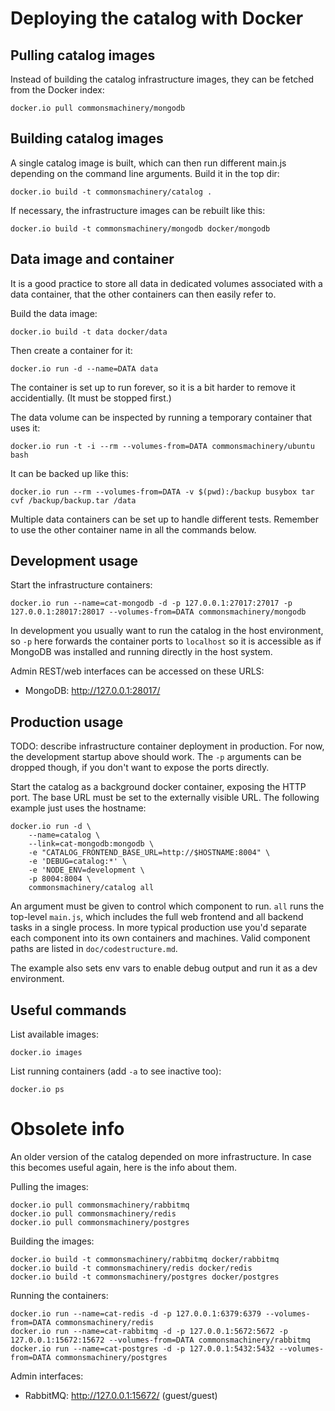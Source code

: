 Deploying the catalog with Docker
=================================

Pulling catalog images
--------------------------

Instead of building the catalog infrastructure images, they can be fetched from
the Docker index:

    docker.io pull commonsmachinery/mongodb


Building catalog images
-----------------------

A single catalog image is built, which can then run different main.js
depending on the command line arguments.  Build it in the top dir:

    docker.io build -t commonsmachinery/catalog .
    
If necessary, the infrastructure images can be rebuilt like this:

    docker.io build -t commonsmachinery/mongodb docker/mongodb


Data image and container
------------------------

It is a good practice to store all data in dedicated volumes
associated with a data container, that the other containers can then
easily refer to.

Build the data image:

    docker.io build -t data docker/data

Then create a container for it:

    docker.io run -d --name=DATA data

The container is set up to run forever, so it is a bit harder to
remove it accidentially.  (It must be stopped first.)

The data volume can be inspected by running a temporary container that
uses it:

    docker.io run -t -i --rm --volumes-from=DATA commonsmachinery/ubuntu bash

It can be backed up like this:

    docker.io run --rm --volumes-from=DATA -v $(pwd):/backup busybox tar cvf /backup/backup.tar /data

Multiple data containers can be set up to handle different tests.
Remember to use the other container name in all the commands below.


Development usage
-----------------

Start the infrastructure containers:

    docker.io run --name=cat-mongodb -d -p 127.0.0.1:27017:27017 -p 127.0.0.1:28017:28017 --volumes-from=DATA commonsmachinery/mongodb

In development you usually want to run the catalog in the host
environment, so `-p` here forwards the container ports to `localhost`
so it is accessible as if MongoDB was installed and running directly
in the host system.

Admin REST/web interfaces can be accessed on these URLS:

* MongoDB: http://127.0.0.1:28017/


Production usage
----------------

TODO: describe infrastructure container deployment in production.  For
now, the development startup above should work.  The `-p` arguments
can be dropped though, if you don't want to expose the ports directly.

Start the catalog as a background docker container, exposing the HTTP
port.  The base URL must be set to the externally visible URL.  The
following example just uses the hostname:

    docker.io run -d \
        --name=catalog \
        --link=cat-mongodb:mongodb \
        -e "CATALOG_FRONTEND_BASE_URL=http://$HOSTNAME:8004" \
        -e 'DEBUG=catalog:*' \
        -e 'NODE_ENV=development \
        -p 8004:8004 \
        commonsmachinery/catalog all

An argument must be given to control which component to run.  `all`
runs the top-level `main.js`, which includes the full web frontend and
all backend tasks in a single process.  In more typical production use
you'd separate each component into its own containers and machines.
Valid component paths are listed in `doc/codestructure.md`.

The example also sets env vars to enable debug output and run it as a
dev environment.


Useful commands
---------------

List available images:

    docker.io images

List running containers (add `-a` to see inactive too):

    docker.io ps
    

Obsolete info
=============

An older version of the catalog depended on more infrastructure.  In
case this becomes useful again, here is the info about them.

Pulling the images:

    docker.io pull commonsmachinery/rabbitmq
    docker.io pull commonsmachinery/redis
    docker.io pull commonsmachinery/postgres

Building the images:

    docker.io build -t commonsmachinery/rabbitmq docker/rabbitmq
    docker.io build -t commonsmachinery/redis docker/redis
    docker.io build -t commonsmachinery/postgres docker/postgres

Running the containers:

    docker.io run --name=cat-redis -d -p 127.0.0.1:6379:6379 --volumes-from=DATA commonsmachinery/redis
    docker.io run --name=cat-rabbitmq -d -p 127.0.0.1:5672:5672 -p 127.0.0.1:15672:15672 --volumes-from=DATA commonsmachinery/rabbitmq
    docker.io run --name=cat-postgres -d -p 127.0.0.1:5432:5432 --volumes-from=DATA commonsmachinery/postgres

Admin interfaces:

* RabbitMQ: http://127.0.0.1:15672/ (guest/guest)

